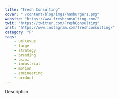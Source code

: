 ```yaml
---
title: "Fresh Consulting"
cover: "./content/blog/imgs/hamburgers.png"
website: "https://www.freshconsulting.com/"
twit: "https://twitter.com/FreshConsulting"
inst: "https://www.instagram.com/freshconsulting/"
category: "F"
tags:
    - Bellevue
    - large
    - strategy
    - branding
    - ux/ui
    - industrial
    - motion
    - engineering
    - product
---
```


Description
